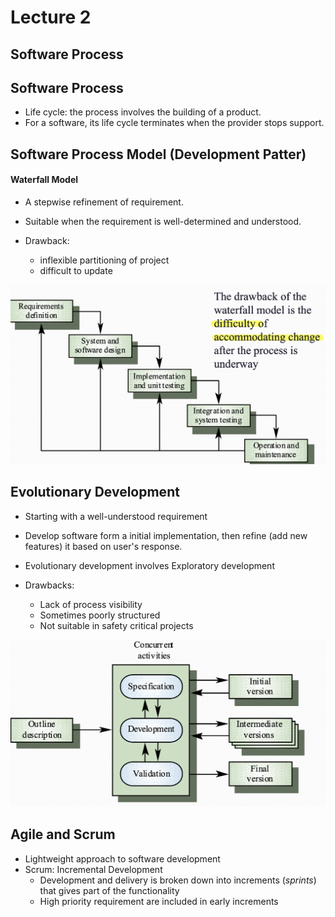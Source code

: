 # Lecture 2 
## Software Process

## Software Process
- Life cycle: the process involves the building of a product. 
- For a software, its life cycle terminates when the provider stops support. 

## Software Process Model (Development Patter)

#### Waterfall Model
- A stepwise refinement of requirement.

- Suitable when the requirement is well-determined and understood.

- Drawback: 
    - inflexible partitioning of project
    - difficult to update

![waterfall model](resources/image5.png)

## Evolutionary Development
- Starting with a well-understood requirement
- Develop software form a initial implementation, then refine (add new features) it based on user's response.
- Evolutionary development involves Exploratory development

- Drawbacks:
    - Lack of process visibility
    - Sometimes poorly structured
    - Not suitable in safety critical projects

![Evolutionary Development](resources/image6.png)

## Agile and Scrum
- Lightweight approach to software development
- Scrum: Incremental Development
    - Development and delivery is broken down into increments (*sprints*) that gives part of the functionality
    - High priority requirement are included in early increments